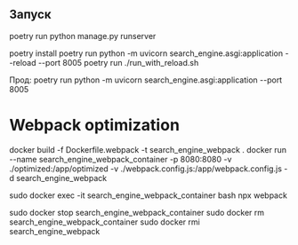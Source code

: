## Запуск

poetry run python manage.py runserver

poetry install
poetry run python -m uvicorn search_engine.asgi:application --reload --port 8005
poetry run ./run_with_reload.sh

Прод:
poetry run python -m uvicorn search_engine.asgi:application --port 8005

# Webpack optimization

docker build -f Dockerfile.webpack -t search_engine_webpack .
docker run --name search_engine_webpack_container -p 8080:8080 -v ./optimized:/app/optimized -v ./webpack.config.js:/app/webpack.config.js -d search_engine_webpack

sudo docker exec -it search_engine_webpack_container bash
npx webpack

sudo docker stop search_engine_webpack_container
sudo docker rm search_engine_webpack_container
sudo docker rmi search_engine_webpack